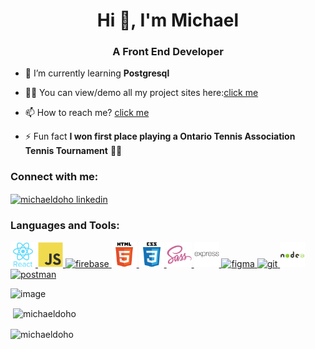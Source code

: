 <h1 align="center">Hi 👋, I'm Michael</h1>
<h3 align="center">A Front End Developer</h3>

- 🌱 I’m currently learning **Postgresql**

- 👨‍💻 You can view/demo all my project sites here:<a href="https://michaeldoho.netlify.app/">click me</a>

- 📫 How to reach me? <a href="mailto:michaeldoho@hotmail.com">click me</a>

- ⚡ Fun fact **I won first place playing a Ontario Tennis Association Tennis Tournament** 🏅🎾

<h3 align="left">Connect with me:</h3>
<p align="left">
<a href="linkedin.com/in/michaeldoho" target="blank"><img align="center" 
src="https://raw.githubusercontent.com/rahuldkjain/github-profile-readme-generator/master/src/images/icons/Social/linked-in-alt.svg" 
alt="michaeldoho linkedin" height="30" width="40" /></a>
</p>

<h3 align="left">Languages and Tools:</h3>
<p align="left"> <a href="https://reactjs.org/" target="_blank" rel="noreferrer"> 
 <img src="https://raw.githubusercontent.com/devicons/devicon/master/icons/react/react-original-wordmark.svg" alt="react" width="40" 
 height="40"/> </a>
 <a href="https://developer.mozilla.org/en-US/docs/Web/JavaScript" target="_blank" rel="noreferrer"> 
<img src="https://raw.githubusercontent.com/devicons/devicon/master/icons/javascript/javascript-original.svg" alt="javascript" 
width="40" height="40"/> </a>
  <a href="https://firebase.google.com/" target="_blank" rel="noreferrer"> 
 <img src="https://cdn.jsdelivr.net/gh/devicons/devicon/icons/firebase/firebase-plain-wordmark.svg" alt="firebase" 
 width="40" height="40"/> </a> 
 <a href="https://www.w3.org/html/" target="_blank" rel="noreferrer"> 
<img src="https://raw.githubusercontent.com/devicons/devicon/master/icons/html5/html5-original-wordmark.svg" alt="html5" width="40" 
height="40"/> </a>
 <a href="https://www.w3schools.com/css/" target="_blank" rel="noreferrer"> 
<img src="https://raw.githubusercontent.com/devicons/devicon/master/icons/css3/css3-original-wordmark.svg" 
alt="css3" width="40" height="40"/> </a> 
  <a href="https://sass-lang.com" target="_blank" rel="noreferrer"> 
 <img src="https://raw.githubusercontent.com/devicons/devicon/master/icons/sass/sass-original.svg" 
 alt="sass" width="40" height="40"/> </a>
<a href="https://expressjs.com" target="_blank" rel="noreferrer">
<img src="https://raw.githubusercontent.com/devicons/devicon/master/icons/express/express-original-wordmark.svg" 
alt="express" width="40" height="40"/> </a> 
<a href="https://www.figma.com/" target="_blank" rel="noreferrer"> 
<img src="https://www.vectorlogo.zone/logos/figma/figma-icon.svg" alt="figma" width="40" height="40"/> </a>
<a href="https://git-scm.com/" target="_blank" rel="noreferrer"> <img src="https://www.vectorlogo.zone/logos/git-scm/git-scm-icon.svg" 
alt="git" width="40" height="40"/> </a>
<a href="https://nodejs.org" target="_blank" rel="noreferrer"> 
 <img src="https://raw.githubusercontent.com/devicons/devicon/master/icons/nodejs/nodejs-original-wordmark.svg" alt="nodejs" 
 width="40" height="40"/> </a> 
 <a href="https://postman.com" target="_blank" rel="noreferrer"> 
 <img src="https://www.vectorlogo.zone/logos/getpostman/getpostman-icon.svg" alt="postman" width="40" height="40"/> </a> 
 </p>

![image](https://github-readme-stats.vercel.app/api/top-langs/?username=Mike2081&layout=compact&langs_count=8&hide_border=true&title_color=000000&icon_color=000000&text_color=000000&bg_color=ffffff)

<p>&nbsp;<img align="center" src="https://github-readme-stats.vercel.app/api?username=Mike2081&show_icons=true&locale=en" alt="michaeldoho" /></p>

<p><img align="center" src="https://github-readme-streak-stats.herokuapp.com/?user=Mike2081&" alt="michaeldoho" /></p>
